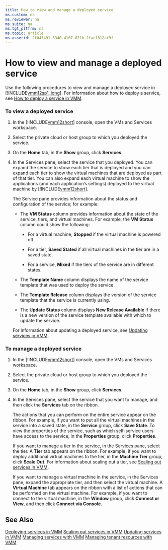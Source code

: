 ```yaml
---
title: How to view and manage a deployed service
ms.custom: na
ms.reviewer: na
ms.suite: na
ms.tgt_pltfrm: na
ms.topic: article
ms.assetid: 2f045491-5340-4107-821b-2fac1812af9f
---
```

# How to view and manage a deployed service
Use the following procedures to view and manage a deployed service in [!INCLUDE[vmm12sp1_long](Token/vmm12sp1_long_md.md)]. For information about how to deploy a service, see [How to deploy a service in VMM](How-to-deploy-a-service-in-VMM.md).

### To view a deployed service

1.  In the [!INCLUDE[vmm12short](Token/vmm12short_md.md)] console, open the VMs and Services workspace.

2.  Select the private cloud or host group to which you deployed the service.

3.  On the **Home** tab, in the **Show** group, click **Services**.

4.  In the Services pane, select the service that you deployed. You can expand the service to show each tier that is deployed and you can expand each tier to show the virtual machines that are deployed as part of that tier. You can also expand each virtual machine to show the applications \(and each application’s settings\) deployed to the virtual machine by [!INCLUDE[vmm12short](Token/vmm12short_md.md)].

    The Service pane provides information about the status and configuration of the service; for example:

    -   The **VM Status** column provides information about the state of the service, tiers, and virtual machines.  For example, the **VM Status** column could show the following:

        -   For a virtual machine, **Stopped** if the virtual machine is powered off.

        -   For a tier, **Saved Stated** if all virtual machines in the tier are in a saved state.

        -   For a service, **Mixed** if the tiers of the service are in different states.

    -   The **Template Name** column displays the name of the service template that was used to deploy the service.

    -   The **Template Release** column displays the version of the service template that the service is currently using.

    -   The **Update Status** column displays **New Release Available** if there is a new version of the service template available with which to update the service.

    For information about updating a deployed service, see [Updating services in VMM](Updating-services-in-VMM.md).

### To manage a deployed service

1.  In the [!INCLUDE[vmm12short](Token/vmm12short_md.md)] console, open the VMs and Services workspace.

2.  Select the private cloud or host group to which you deployed the service.

3.  On the **Home** tab, in the **Show** group, click **Services**.

4.  In the Services pane, select the service that you want to manage, and then click the **Services** tab on the ribbon.

    The actions that you can perform on the entire service appear on the ribbon. For example, if you want to put all the virtual machines in the service into a saved state, in the  **Service** group, click **Save State**. To view the properties of the service, such as which self\-service users have access to the service, in the **Properties** group, click **Properties**.

    If you want to manage a tier in the service, in the Services pane, select the tier. A **Tier** tab appears on the ribbon. For example, if you want to deploy additional virtual machines to the tier, in the **Machine Tier** group, click **Scale Out**. For information about scaling out a tier, see [Scaling out services in VMM](Scaling-out-services-in-VMM.md).

    If you want to manage a virtual machine in the service, in the Services pane, expand the appropriate tier, and then select the virtual machine. A **Virtual Machine** tab appears on the ribbon with a list of actions that can be performed on the virtual machine. For example, if you want to connect to the virtual machine, in the **Window** group, click **Connect or View**, and then click **Connect via Console**.

## See Also
[Deploying services in VMM](Deploying-services-in-VMM.md)
[Scaling out services in VMM](Scaling-out-services-in-VMM.md)
[Updating services in VMM](Updating-services-in-VMM.md)
[Managing services with VMM](Managing-services-with-VMM.md)
[Managing tenant resources with VMM](Managing-tenant-resources-with-VMM.md)


